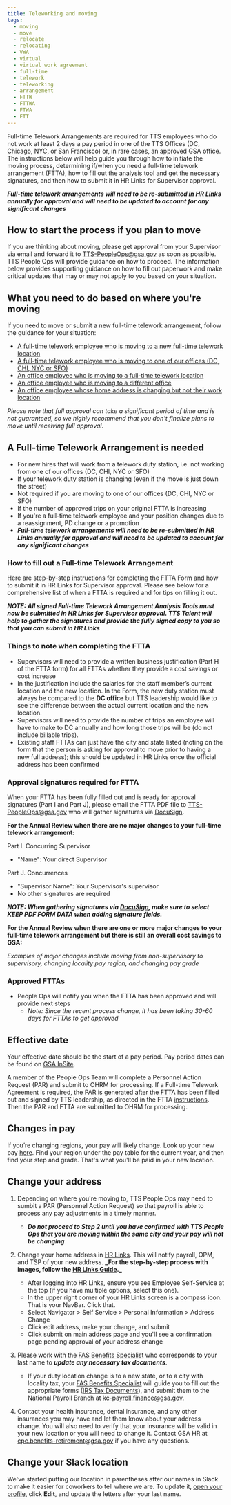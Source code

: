 ```yaml
---
title: Teleworking and moving
tags:
  - moving
  - move
  - relocate
  - relocating
  - VWA
  - virtual
  - virtual work agreement
  - full-time
  - telework
  - teleworking
  - arrangement
  - FTTW
  - FTTWA
  - FTWA
  - FTT
---
```


Full-time Telework Arrangements are required for TTS employees who do not work at least 2 days a pay period in one of the TTS Offices (DC, Chicago, NYC, or San Francisco) or, in rare cases, an approved GSA office. The instructions below will help guide you through how to initiate the moving process, determining if/when you need a full-time telework arrangement (FTTA), how to fill out the analysis tool and get the necessary signatures, and then how to submit it in HR Links for Supervisor approval.

**_Full-time telework arrangements will need to be re-submitted in HR Links annually for approval and will need to be updated to account for any significant changes_**

## How to start the process if you plan to move

If you are thinking about moving, please get approval from your Supervisor via email and forward it to [TTS-PeopleOps@gsa.gov](mailto:TTS-PeopleOps@gsa.gov) as soon as possible. TTS People Ops will provide guidance on how to proceed. The information below provides supporting guidance on how to fill out paperwork and make critical updates that may or may not apply to you based on your situation.

## What you need to do based on where you're moving

If you need to move or submit a new full-time telework arrangement, follow the guidance for your situation:

- [A full-time telework employee who is moving to a new full-time telework location]({{site.baseurl}}/moving/#a-full-time-telework-arrangement-is-needed)
- [A full-time telework employee who is moving to one of our offices (DC, CHI, NYC or SFO)]({{site.baseurl}}/moving/#effective-date)
- [An office employee who is moving to a full-time telework location]({{site.baseurl}}/moving/#a-full-time-telework-arrangement-is-needed)
- [An office employee who is moving to a different office]({{site.baseurl}}/moving/#effective-date)
- [An office employee whose home address is changing but not their work location]({{site.baseurl}}/moving/#change-your-address)

_Please note that full approval can take a significant period of time and is not guaranteed, so we highly recommend that you don't finalize plans to move until receiving full approval._

## A Full-time Telework Arrangement is needed

- For new hires that will work from a telework duty station, i.e. not working from one of our offices (DC, CHI, NYC or SFO)
- If your telework duty station is changing (even if the move is just down the street)
- Not required if you are moving to one of our offices (DC, CHI, NYC or SFO)
- If the number of approved trips on your original FTTA is increasing
- If you're a full-time telework employee and your position changes due to a reassignment, PD change or a promotion
- **_Full-time telework arrangements will need to be re-submitted in HR Links annually for approval and will need to be updated to account for any significant changes_**

### How to fill out a Full-time Telework Arrangement

Here are step-by-step [instructions](https://docs.google.com/document/d/1JCDZbABzjPWD7QPqA2tBnmvK1rs4QNFu_AUvTgjwqu4/edit) for completing the FTTA Form and how to submit it in HR Links for Supervisor approval. Please see below for a comprehensive list of when a FTTA is required and for tips on filling it out.

**_NOTE: All signed Full-time Telework Arrangement Analysis Tools must now be submitted in HR Links for Supervisor approval. TTS Talent will help to gather the signatures and provide the fully signed copy to you so that you can submit in HR Links_**

### Things to note when completing the FTTA

- Supervisors will need to provide a written business justification (Part H of the FTTA form) for all FTTAs whether they provide a cost savings or cost increase
- In the justification include the salaries for the staff member’s current location and the new location. In the Form, the new duty station must always be compared to the **DC office** but TTS leadership would like to see the difference between the actual current location and the new location.
- Supervisors will need to provide the number of trips an employee will have to make to DC annually and how long those trips will be (do not include billable trips).
- Existing staff FTTAs can just have the city and state listed (noting on the form that the person is asking for approval to move prior to having a new full address); this should be updated in HR Links once the official address has been confirmed

### Approval signatures required for FTTA

When your FTTA has been fully filled out and is ready for approval signatures (Part I and Part J), please email the FTTA PDF file to [TTS-PeopleOps@gsa.gov](mailto:TTS-PeopleOps@gsa.gov) who will gather signatures via [DocuSign]({{site.baseurl}}/digital-signatures/).

**For the Annual Review when there are no major changes to your full-time telework arrangement:**

Part I. Concurring Supervisor

- "Name": Your direct Supervisor

Part J. Concurrences

- "Supervisor Name": Your Supervisor's supervisor
- No other signatures are required

**_NOTE: When gathering signatures via [DocuSign]({{site.baseurl}}/digital-signatures/), make sure to select KEEP PDF FORM DATA when adding signature fields._**

**For the Annual Review when there are one or more major changes to your full-time telework arrangement but there is still an overall cost savings to GSA:**

_Examples of major changes include moving from non-supervisory to supervisory, changing locality pay region, and changing pay grade_

### Approved FTTAs

- People Ops will notify you when the FTTA has been approved and will provide next steps
  - _Note: Since the recent process change, it has been taking 30-60 days for FTTAs to get approved_

## Effective date

Your effective date should be the start of a pay period. Pay period dates can be found on [GSA InSite](https://www.gsa.gov/portal/content/102507).

A member of the People Ops Team will complete a Personnel Action Request (PAR) and submit to OHRM for processing. If a Full-time Telework Agreement is required, the PAR is generated after the FTTA has been filled out and signed by TTS leadership, as directed in the FTTA [instructions](https://docs.google.com/document/d/1JCDZbABzjPWD7QPqA2tBnmvK1rs4QNFu_AUvTgjwqu4/edit). Then the PAR and FTTA are submitted to OHRM for processing.

## Changes in pay

If you’re changing regions, your pay will likely change. Look up your new pay [here](https://www.opm.gov/policy-data-oversight/pay-leave/salaries-wages/). Find your region under the pay table for the current year, and then find your step and grade. That's what you'll be paid in your new location.

## Change your address

1. Depending on where you're moving to, TTS People Ops may need to sumbit a PAR (Personnel Action Request) so that payroll is able to process any pay adjustments in a timely manner.

   - **_Do not proceed to Step 2 until you have confirmed with TTS People Ops that you are moving within the same city and your pay will not be changing_**

2. Change your home address in [HR Links](https://hrlinks.gsa.gov/homepage/login-simple.html). This will notify payroll, OPM, and TSP of your new address. **_For the step-by-step process with images, follow the [HR Links Guide](https://corporateapps.gsa.gov/corporateapps/files/HR-Links-Guide_-Updating-Home-and-Mailing-Address.pdf).\_**
   - After logging into HR Links, ensure you see Employee Self-Service at the top (if you have multiple options, select this one).
   - In the upper right corner of your HR Links screen is a compass icon. That is your NavBar. Click that.
   - Select Navigator > Self Service > Personal Information > Address Change
   - Click edit address, make your change, and submit
   - Click submit on main address page and you'll see a confirmation page pending approval of your address change
3. Please work with the [FAS Benefits Specialist](https://docs.google.com/document/d/15glvq9UakKUN8XTRTa6gRkhBHm2whhQyAGmf8ibTtBs/edit) who corresponds to your last name to **_update any necessary tax documents_**.

   - If your duty location change is to a new state, or to a city with locality tax, your [FAS Benefits Specialist](https://docs.google.com/document/d/15glvq9UakKUN8XTRTa6gRkhBHm2whhQyAGmf8ibTtBs/edit) will guide you to fill out the appropriate forms ([IRS Tax Documents](https://www.irs.gov/tax-professionals/government-sites)), and submit them to the National Payroll Branch at kc-payroll.finance@gsa.gov.

4. Contact your health insurance, dental insurance, and any other insurances you may have and let them know about your address change. You will also need to verify that your insurance will be valid in your new location or you will need to change it. Contact GSA HR at [cpc.benefits-retirement@gsa.gov](mailto:cpc.benefits-retirement@gsa.gov) if you have any questions.

## Change your Slack location

We've started putting our location in parentheses after our names in Slack to make it easier for coworkers to tell where we are. To update it, [open your profile](https://gsa-tts.slack.com/account/profile), click **Edit**, and update the letters after your last name.
